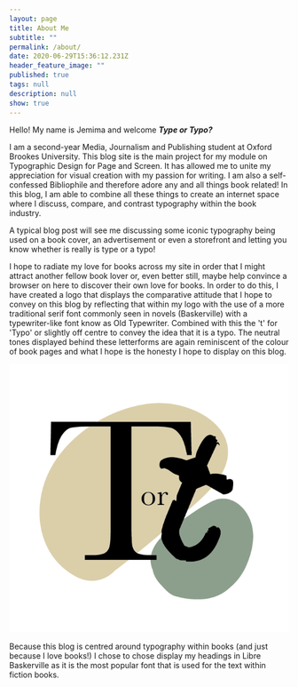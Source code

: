 ```yaml
---
layout: page
title: About Me
subtitle: ""
permalink: /about/
date: 2020-06-29T15:36:12.231Z
header_feature_image: ""
published: true
tags: null
description: null
show: true
---
```

Hello! My name is Jemima and welcome ***Type or Typo?***

I am a second-year Media, Journalism and Publishing student at Oxford Brookes University. This blog site is the main project for my module on Typographic Design for Page and Screen. It has allowed me to unite my appreciation for visual creation with my passion for writing. I am also a self-confessed Bibliophile and therefore adore any and all things book related! In this blog, I am able to combine all these things to create an internet space where I discuss, compare, and contrast typography within the book industry. 

A typical blog post will see me discussing some iconic typography being used on a book cover, an advertisement or even a storefront and letting you know whether is really is type or a typo! 

I hope to radiate my love for books across my site in order that I might attract another fellow book lover or, even better still, maybe help convince a browser on here to discover their own love for books. In order to do this, I have created a logo that displays the comparative attitude that I hope to convey on this blog by reflecting that within my logo with the use of a more traditional serif font commonly seen in novels (Baskerville) with a typewriter-like font know as Old Typewriter. Combined with this the 't' for 'Typo' or slightly off centre to convey the idea that it is a typo. The neutral tones displayed behind these letterforms are again reminiscent of the colour of book pages and what I hope is the honesty I hope to display on this blog.

![](../uploads/type-or-typo-logo-2.png)

Because this blog is centred around typography within books (and just because I love books!) I chose to chose display my headings in Libre Baskerville as it is the most popular font that is used for the text within fiction books.